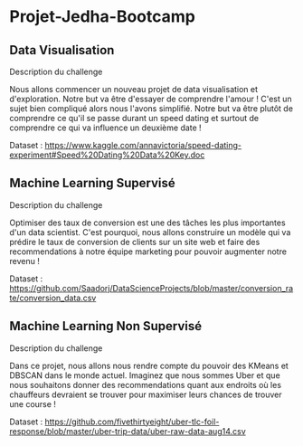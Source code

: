 # Projet-Jedha-Bootcamp
## Data Visualisation 

Description du challenge

Nous allons commencer un nouveau projet de data visualisation et d'exploration. Notre but va être d'essayer de comprendre l'amour ! C'est un sujet bien compliqué alors nous l'avons simplifié. Notre but va être plutôt de comprendre ce qu'il se passe durant un speed dating et surtout de comprendre ce qui va influence un deuxième date ! 

Dataset : https://www.kaggle.com/annavictoria/speed-dating-experiment#Speed%20Dating%20Data%20Key.doc

## Machine Learning Supervisé

Description du challenge 

Optimiser des taux de conversion est une des tâches les plus importantes d'un data scientist. C'est pourquoi, nous allons construire un modèle qui va prédire le taux de conversion de clients sur un site web et faire des recommendations à notre équipe marketing pour pouvoir augmenter notre revenu ! 

Dataset : https://github.com/Saadorj/DataScienceProjects/blob/master/conversion_rate/conversion_data.csv

## Machine Learning Non Supervisé 

Description du challenge

Dans ce projet, nous allons nous rendre compte du pouvoir des KMeans et DBSCAN dans le monde actuel. Imaginez que nous sommes Uber et que nous souhaitons donner des recommendations quant aux endroits où les chauffeurs devraient se trouver pour maximiser leurs chances de trouver une course ! 

Dataset : https://github.com/fivethirtyeight/uber-tlc-foil-response/blob/master/uber-trip-data/uber-raw-data-aug14.csv
